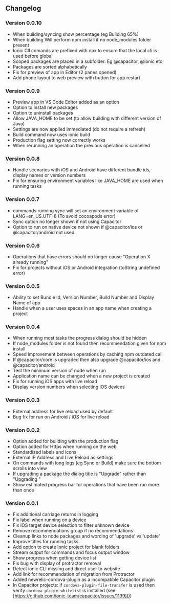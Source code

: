## Changelog
### Version 0.0.10
- When building/syncing show percentage (eg Building 65%)
- When building Will perform npm install if no node_modules folder present
- Ionic ClI comands are prefixed with npx to ensure that the local cli is used before global
- Scoped packages are placed in a subfolder. Eg @capacitor, @ionic etc
- Packages are sorted alphabetically
- Fix for preview of app in Editor (2 panes opened)
- Add phone layout to web preview with button for app restart

### Version 0.0.9
- Preview app in VS Code Editor added as an option
- Option to install new packages
- Option to uninstall packages
- Allow JAVA_HOME to be set (to allow building with different version of Java)
- Settings are now applied immediated (do not require a refresh)
- Build command now uses ionic build
- Production flag setting now correctly works
- When rerunning an operation the previous operation is cancelled

### Version 0.0.8
- Handle scenarios with iOS and Android have different bundle ids, display names or version numbers
- Fix for ensuring environment variables like JAVA_HOME are used when running tasks

### Version 0.0.7
- commands running sync will set an environment variable of LANG=en_US.UTF-8 (To avoid cocoapods error)
- Sync option no longer shown if not using Capacitor
- Option to run on native device not shown if @capacitor/ios or @capacitor/android not used

### Version 0.0.6
- Operations that have errors should no longer cause "Operation X already running"
- Fix for projects without iOS or Android integration (toString undefined error)

### Version 0.0.5
- Ability to set Bundle Id, Version Number, Build Number and Display Name of app
- Handle when a user uses spaces in an app name when creating a project

### Version 0.0.4
- When running most tasks the progress dialog should be hidden
- If node_modules folder is not found then recommendation given for npm install
- Speed improvement between operations by caching npm outdated call
- If @capacitor/core is upgraded then also upgrade @capacitor/ios and @capacitor/android
- Test the minimum version of node when run
- Application name can be changed when a new project is created
- Fix for running iOS apps with live reload
- Display version numbers when selecting iOS devices

### Version 0.0.3
- External address for live reload used by default
- Bug fix for run on Android / iOS for live reload

### Version 0.0.2
- Option added for building with the production flag 
- Option added for Https when running on the web 
- Standardized labels and icons
- External IP Address and Live Reload as settings
- On commands with long logs (eg Sync or Build) make sure the bottom scrolls into view
- If upgrading a package the dialog title is "Upgrade" rather than "Upgrading <package>"
- Show estimated progress bar for operations that have been run more than once

### Version 0.0.1
- Fix additional carriage returns in logging
- Fix label when running on a device
- Fix iOS target device selection to filter unknown device
- Remove recommendations group if no recommendations
- Cleanup links to node packages and wording of 'upgrade' vs 'update'
- Improve titles for running tasks
- Add option to create Ionic project for blank folders
- Stream output for commands and focus output window
- Show progress when getting device list
- Fix bug with display of protractor removal
- Detect ionic CLI missing and direct user to website
- Add link for recommendation of migration from Protractor
- Added newrelic-cordova-plugin as a incompatible Capacitor plugin
- In Capacitor projects: if `cordova-plugin-file-transfer` is used then verify `cordova-plugin-whitelist` is installed (see [https://github.com/ionic-team/capacitor/issues/1199]())